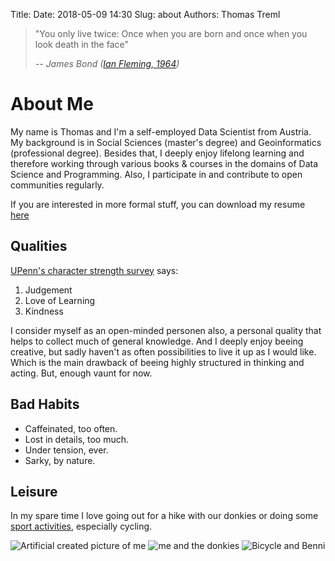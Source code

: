 Title:
Date: 2018-05-09 14:30
Slug: about
Authors: Thomas Treml

> "You only live twice: Once when you are born and once when you look death in the face"
>
> -- <cite>James Bond ([Ian Fleming, 1964](https://en.wikiquote.org/wiki/Ian_Fleming#You_Only_Live_Twice_(1964)))</cite>

# About Me
My name is Thomas and I'm a self-employed Data Scientist from Austria. My background is in Social Sciences (master's degree) and Geoinformatics (professional degree). Besides that, I deeply enjoy lifelong learning and therefore working through various books & courses in the domains of Data Science and Programming. Also, I participate in and contribute to open communities regularly.

If you are interested in more formal stuff, you can download my resume [here]({filename}/pdfs/CVTTE_engl.pdf)

## Qualities
[UPenn's character strength survey](https://www.authentichappiness.sas.upenn.edu/) says:

1. Judgement
2. Love of Learning
3. Kindness

I consider myself as an open-minded personen also, a personal quality that helps to collect much of general knowledge. And I deeply enjoy beeing creative, but sadly haven't as often possibilities to live it up as I would like. Which is the main drawback of beeing highly structured in thinking and acting. But, enough vaunt for now.

## Bad Habits
* Caffeinated, too often.
* Lost in details, too much.
* Under tension, ever.
* Sarky, by nature.

## Leisure
In my spare time I love going out for a hike with our donkies or doing some [sport activities](https://www.strava.com/athletes/4964932), especially cycling.

![Artificial created picture of me]({filename}/images/DeepDreamMe.jpg "Deep Dream Me") ![me and the donkies]({filename}/images/Welfie_with_Lads_small.jpg "Welfie with the lads") ![Bicycle and Benni]({filename}/images/Bicycle_Benni_small.jpg "Cycling")
